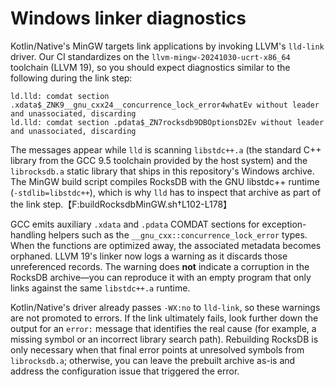 # Windows linker diagnostics

Kotlin/Native's MinGW targets link applications by invoking LLVM's `lld-link` driver.
Our CI standardizes on the `llvm-mingw-20241030-ucrt-x86_64` toolchain (LLVM 19), so
you should expect diagnostics similar to the following during the link step:

```
ld.lld: comdat section .xdata$_ZNK9__gnu_cxx24__concurrence_lock_error4whatEv without leader and unassociated, discarding
ld.lld: comdat section .pdata$_ZN7rocksdb9DBOptionsD2Ev without leader and unassociated, discarding
```

The messages appear while `lld` is scanning `libstdc++.a` (the standard C++ library
from the GCC 9.5 toolchain provided by the host system) and the `librocksdb.a`
static library that ships in this repository's Windows archive. The MinGW build
script compiles RocksDB with the GNU libstdc++ runtime (`-stdlib=libstdc++`), which
is why `lld` has to inspect that archive as part of the link step.【F:buildRocksdbMinGW.sh†L102-L178】

GCC emits auxiliary `.xdata` and `.pdata` COMDAT sections for exception-handling
helpers such as the `__gnu_cxx::concurrence_lock_error` types. When the functions are
optimized away, the associated metadata becomes orphaned. LLVM 19's linker now logs a
warning as it discards those unreferenced records. The warning does **not** indicate a
corruption in the RocksDB archive—you can reproduce it with an empty program that only
links against the same `libstdc++.a` runtime.

Kotlin/Native's driver already passes `-WX:no` to `lld-link`, so these warnings are not
promoted to errors. If the link ultimately fails, look further down the output for an
`error:` message that identifies the real cause (for example, a missing symbol or an
incorrect library search path). Rebuilding RocksDB is only necessary when that final
error points at unresolved symbols from `librocksdb.a`; otherwise, you can leave the
prebuilt archive as-is and address the configuration issue that triggered the error.
